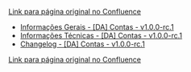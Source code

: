 [Link para página original no Confluence](https://openfinancebrasil.atlassian.net/wiki/spaces/OF/pages/267059201)

- [Informações Gerais - \[DA\] Contas - v1.0.0-rc.1](../../../../../../OF/Open%20Finance%20Brasil/Especifica%c3%a7%c3%b5es%20de%20APIs/Dados%20Abertos%20-%20DA/[DA]%20API%20-%20Contas/v1.0.0-rc.1%20-%20[DA]%20Contas/Informa%c3%a7%c3%b5es%20Gerais%20-%20[DA]%20Contas%20-%20v1.0.0-rc.1)
- [Informações Técnicas - \[DA\] Contas - v1.0.0-rc.1](../../../../../../OF/Open%20Finance%20Brasil/Especifica%c3%a7%c3%b5es%20de%20APIs/Dados%20Abertos%20-%20DA/[DA]%20API%20-%20Contas/v1.0.0-rc.1%20-%20[DA]%20Contas/Informa%c3%a7%c3%b5es%20T%c3%a9cnicas%20-%20[DA]%20Contas%20-%20v1.0.0-rc.1)
- [Changelog - \[DA\] Contas - v1.0.0-rc.1](../../../../../../OF/Open%20Finance%20Brasil/Especifica%c3%a7%c3%b5es%20de%20APIs/Dados%20Abertos%20-%20DA/[DA]%20API%20-%20Contas/v1.0.0-rc.1%20-%20[DA]%20Contas/Changelog%20-%20[DA]%20Contas%20-%20v1.0.0-rc.1)

[Link para página original no Confluence](https://openfinancebrasil.atlassian.net/wiki/spaces/OF/pages/267059201)